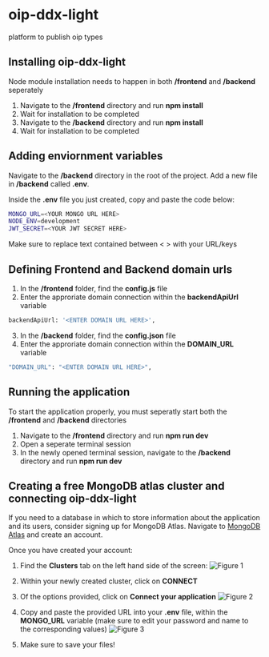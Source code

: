 # oip-ddx-light
platform to publish oip types

## Installing oip-ddx-light
Node module installation needs to happen in both **/frontend** and **/backend** seperately

1. Navigate to the **/frontend** directory and run **npm install** 
2. Wait for installation to be completed
3. Navigate to the **/backend** directory and run **npm install**
4. Wait for installation to be completed

## Adding enviornment variables
Navigate to the **/backend** directory in the root of the project. Add a new file in **/backend** called **.env**.

Inside the **.env** file you just created, copy and paste the code below:

```bash
MONGO_URL=<YOUR MONGO URL HERE>
NODE_ENV=development
JWT_SECRET=<YOUR JWT SECRET HERE>
```

Make sure to replace text contained between < > with your URL/keys

## Defining Frontend and Backend domain urls
1. In the **/frontend** folder, find the **config.js** file
2. Enter the approriate domain connection within the **backendApiUrl** variable

```bash
backendApiUrl: '<ENTER DOMAIN URL HERE>',
```

3. In the **/backend** folder, find the **config.json** file
4. Enter the approriate domain connection within the **DOMAIN_URL** variable 

```bash
"DOMAIN_URL": "<ENTER DOMAIN URL HERE>",
```

## Running the application
To start the application properly, you must seperatly start both the **/frontend** and **/backend** directories 

1. Navigate to the **/frontend** directory and run **npm run dev** 
2. Open a seperate terminal session
3. In the newly opened terminal session, navigate to the **/backend** directory and run **npm run dev** 


## Creating a free MongoDB atlas cluster and connecting oip-ddx-light
If you need to a database in which to store information about the application and its users, consider signing up for MongoDB Atlas.
Navigate to [MongoDB Atlas](https://www.mongodb.com/cloud/atlas) and create an account.

Once you have created your account:
1. Find the **Clusters** tab on the left hand side of the screen:
![Figure 1](/README_images/MongoExample1.png)

2. Within your newly created cluster, click on **CONNECT**
3. Of the options provided, click on **Connect your application**
![Figure 2](/README_images/MongoExample2.png)

4. Copy and paste the provided URL into your **.env** file, within the **MONGO_URL** variable (make sure to edit your password and name to the corresponding values)
![Figure 3](/README_images/MongoExample3.png)

5. Make sure to save your files!
